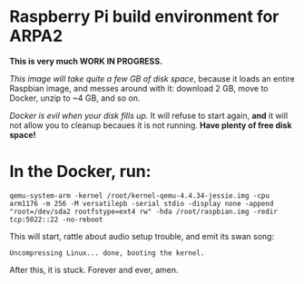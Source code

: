 # Raspberry Pi build environment for ARPA2

**This is very much WORK IN PROGRESS.**

*This image will take quite a few GB of disk space*, because it loads an entire Raspbian image, and messes around with it: download 2 GB, move to Docker, unzip to ~4 GB, and so on.

*Docker is evil when your disk fills up.*  It will refuse to start again, **and** it will not allow you to cleanup becaues it is not running.  **Have plenty of free disk space!**


# In the Docker, run:
 
```
qemu-system-arm -kernel /root/kernel-qemu-4.4.34-jessie.img -cpu arm1176 -m 256 -M versatilepb -serial stdio -display none -append "root=/dev/sda2 rootfstype=ext4 rw" -hda /root/raspbian.img -redir tcp:5022::22 -no-reboot
```

This will start, rattle about audio setup trouble, and emit its swan song:
```
Uncompressing Linux... done, booting the kernel.
```

After this, it is stuck.  Forever and ever, amen.
